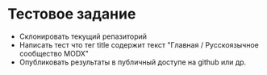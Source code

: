 # Тестовое задание

- Склонировать текущий репазиторий
- Написать тест что тег title содержит текст "Главная / Русскоязычное сообщество MODX"
- Опубликовать результаты в публичный доступе на github или др.



